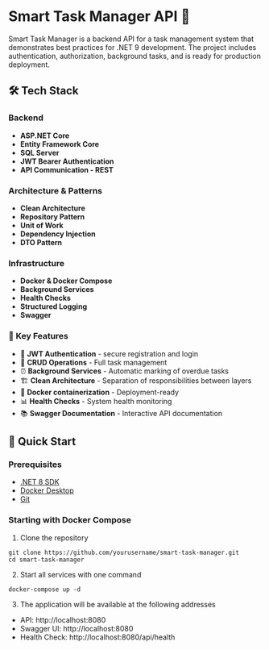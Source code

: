﻿# Smart Task Manager API 🚀

Smart Task Manager is a backend API for a task management system that demonstrates best practices for .NET 9 development. The project includes authentication, authorization, background tasks, and is ready for production deployment.

## 🛠 Tech Stack

### Backend
- **ASP.NET Core**
- **Entity Framework Core**
- **SQL Server**
- **JWT Bearer Authentication**
- **API Communication - REST**

### Architecture & Patterns
- **Clean Architecture**
- **Repository Pattern**
- **Unit of Work**
- **Dependency Injection**
- **DTO Pattern**

### Infrastructure
- **Docker & Docker Compose**
- **Background Services**
- **Health Checks**
- **Structured Logging**
- **Swagger**

### 🎯 Key Features

- 🔐 **JWT Authentication** - secure registration and login
- 📝 **CRUD Operations** - Full task management
- ⏰ **Background Services** - Automatic marking of overdue tasks
- 🏗 **Clean Architecture** - Separation of responsibilities between layers
- 🐳 **Docker containerization** - Deployment-ready
- 📊 **Health Checks** - System health monitoring
- 📚 **Swagger Documentation** - Interactive API documentation

## 🚀 Quick Start

### Prerequisites

- [.NET 8 SDK](https://dotnet.microsoft.com/download/dotnet/8.0)
- [Docker Desktop](https://www.docker.com/products/docker-desktop)
- [Git](https://git-scm.com/)

### Starting with Docker Compose

1. Clone the repository
```
git clone https://github.com/yourusername/smart-task-manager.git
cd smart-task-manager
```

2. Start all services with one command
```
docker-compose up -d
```

3. The application will be available at the following addresses

- API: http://localhost:8080
- Swagger UI: http://localhost:8080
- Health Check: http://localhost:8080/api/health